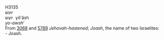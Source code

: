 <body>
  <p>H3135<br>  יועשׁ  <br> יוֹעָשׁ  ‎  yô‛âsh  <br><i>yo-awsh‘ </i><br>From <a href="h3068.htm">3068</a> and <a href="h5789.htm">5789</a>  <i>Jehovah-hastened</i>; <i>Joash</i>, the name of two Israelites: - Joash.<br></p>
 </body>